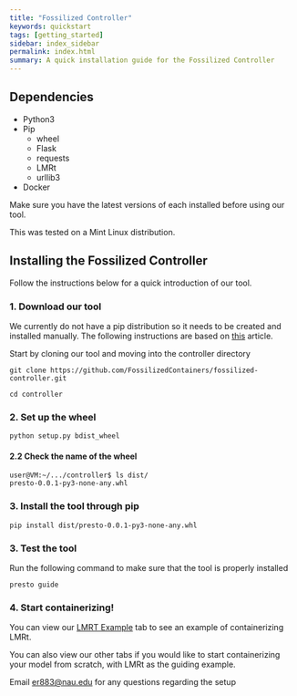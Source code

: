 ```yaml
---
title: "Fossilized Controller"
keywords: quickstart
tags: [getting_started]
sidebar: index_sidebar
permalink: index.html
summary: A quick installation guide for the Fossilized Controller
---
```


## Dependencies
* Python3
* Pip
  - wheel
  - Flask
  - requests
  - LMRt
  - urllib3
* Docker

Make sure you have the latest versions of each installed before using our tool.

This was tested on a Mint Linux distribution.

## Installing the Fossilized Controller

Follow the instructions below for a quick introduction of our tool.

### 1. Download our tool
We currently do not have a pip distribution so it needs to be created and installed manually. The following instructions are based on [this](https://realpython.com/python-wheels/) article.

Start by cloning our tool and moving into the controller directory
```console
git clone https://github.com/FossilizedContainers/fossilized-controller.git

cd controller
```

### 2. Set up the wheel
```console
python setup.py bdist_wheel
```

#### 2.2 Check the name of the wheel
```console
user@VM:~/.../controller$ ls dist/
presto-0.0.1-py3-none-any.whl
```

### 3. Install the tool through pip
```console
pip install dist/presto-0.0.1-py3-none-any.whl
```

### 3. Test the tool
Run the following command to make sure that the tool is properly installed
```console
presto guide
```

### 4. Start containerizing!
You can view our [LMRT Example](https://fossilizedcontainers.github.io/fossilized-controller/gathering_files.html) tab to see an example of containerizing LMRt.

You can also view our other tabs if you would like to start containerizing your model from scratch, with LMRt as the guiding example.

Email er883@nau.edu for any questions regarding the setup
